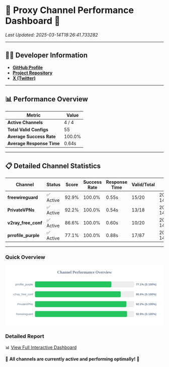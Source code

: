 # 🌟 Proxy Channel Performance Dashboard 🌟

_Last Updated: 2025-03-14T18:26:41.733282_

---

## 👩‍💻 Developer Information

- **[GitHub Profile](https://github.com/4n0nymou3)**  
- **[Project Repository](https://github.com/4n0nymou3/multi-proxy-config-fetcher)**  
- **[X (Twitter)](https://x.com/4n0nymou3)**  

---

## 📊 Performance Overview

| Metric                | Value       |
|-----------------------|-------------|
| **Active Channels**   | 4 / 4       |
| **Total Valid Configs** | 55          |
| **Average Success Rate** | 100.0%      |
| **Average Response Time** | 0.64s       |

---

## 📋 Detailed Channel Statistics

| Channel          | Status     | Score  | Success Rate | Response Time | Valid/Total | Last Success               |
|------------------|------------|--------|--------------|---------------|-------------|----------------------------|
| **freewireguard**  | ✅ Active  | 92.9%  | 100.0% | 0.55s         | 15/20       | 2025-03-14T18:26:41.731799 |
| **PrivateVPNs**  | ✅ Active  | 92.2%  | 100.0% | 0.54s         | 13/18       | 2025-03-14T18:26:41.158288 |
| **v2ray_free_conf**  | ✅ Active  | 86.6%  | 100.0% | 0.60s         | 10/20       | 2025-03-14T18:26:40.589206 |
| **prrofile_purple**  | ✅ Active  | 77.1%  | 100.0% | 0.88s         | 17/87       | 2025-03-14T18:26:39.936720 |

---

### Quick Overview
<div align="center">
  <a href="https://raw.githubusercontent.com/nullluser/NullRepo/refs/heads/main/assets/channel_stats_chart.svg">
    <img src="https://raw.githubusercontent.com/nullluser/NullRepo/refs/heads/main/assets/channel_stats_chart.svg" alt="Source Performance Statistics" width="800">
  </a>
</div>

### Detailed Report
📊 [View Full Interactive Dashboard](https://htmlpreview.github.io/?https://github.com/nullluser/NullRepo/blob/main/assets/performance_report.html)

🎉 **All channels are currently active and performing optimally!** 🎉
